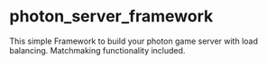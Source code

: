 # photon_server_framework
This simple Framework to build your photon game server with load balancing. Matchmaking functionality included.
